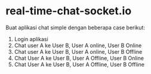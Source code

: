 # real-time-chat-socket.io

Buat aplikasi chat simple dengan beberapa case berikut:
1. Login aplikasi 
2. Chat user A ke User B, User A online, User B Online
3. Chat user A ke User B, User A online, User B Offline
4. Chat User A ke User B, User A Offline, User B Online
5. Chat User A ke User B, User A Offline, User B Offline
